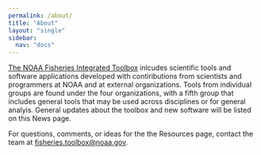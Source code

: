 ```yaml
---
permalink: /about/
title: "About"
layout: "single"
sidebar:
  nav: "docs"
---
```


[The NOAA Fisheries Integrated Toolbox](https://noaa-fisheries-integrated-toolbox.github.io/) inlcudes scientific tools and software applications developed with contiributions from scientists and programmers at NOAA and at external organizations. Tools from individual groups are found under the  four organizations, with a fifth group that includes general tools that may be used across disciplines or for general analyis. General updates about the toolbox and new software will be listed on this News page.

For questions, comments, or ideas for the the Resources page, contact the team at fisheries.toolbox@noaa.gov. 
